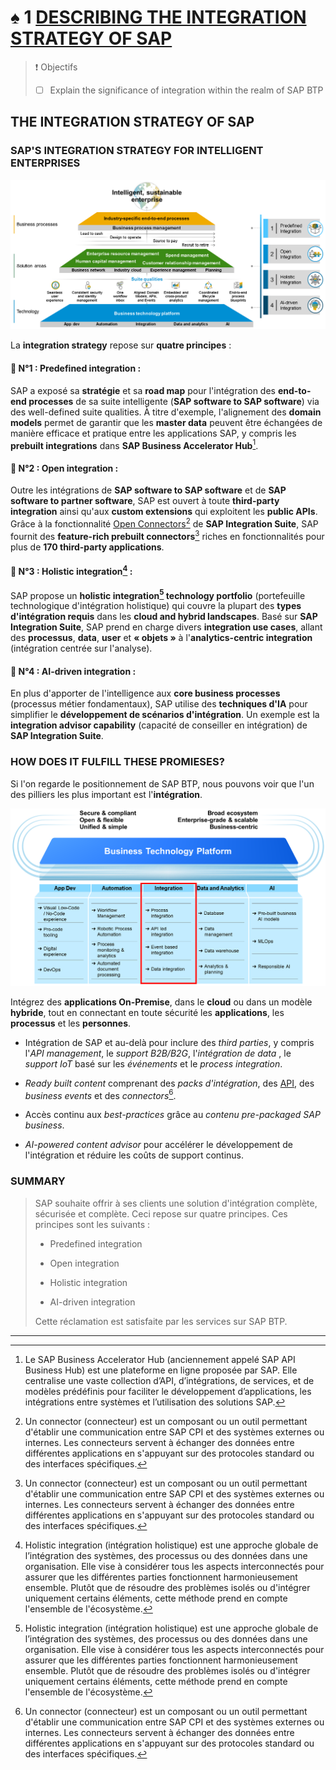 # ♠ 1 [DESCRIBING THE INTEGRATION STRATEGY OF SAP](https://learning.sap.com/learning-journeys/developing-with-sap-integration-suite/describing-the-integration-strategy-of-sap_b4888fe7-2084-40f1-a89b-ca0f93933c78)

> :exclamation: Objectifs
>
> - [ ] Explain the significance of integration within the realm of SAP BTP

## THE INTEGRATION STRATEGY OF SAP

### SAP'S INTEGRATION STRATEGY FOR INTELLIGENT ENTERPRISES

![](./RESSOURCES/CLD900_20_U2L1_001.png)

La **integration strategy** repose sur **quatre principes** :

#### :small_red_triangle_down: **N°1** : **Predefined integration** :

SAP a exposé sa **stratégie** et sa **road map** pour l'intégration des **end-to-end processes** de sa suite intelligente (**SAP software to SAP software**) via des well-defined suite qualities. À titre d'exemple, l'alignement des **domain models** permet de garantir que les **master data** peuvent être échangées de manière efficace et pratique entre les applications SAP, y compris les **prebuilt integrations** dans **SAP Business Accelerator Hub**[^1].

#### :small_red_triangle_down: **N°2** : **Open integration** :

Outre les intégrations de **SAP software to SAP software** et de **SAP software to partner software**, SAP est ouvert à toute **third-party integration** ainsi qu'aux **custom extensions** qui exploitent les **public APIs**. Grâce à la fonctionnalité [Open Connectors](../☼%20UNIT%200%20-%20Lexicon/♠%20Open%20Connector.md)[^3] de **SAP Integration Suite**, SAP fournit des **feature-rich prebuilt connectors**[^3] riches en fonctionnalités pour plus de **170 third-party applications**.

#### :small_red_triangle_down: **N°3** : **Holistic integration**[^2] :

SAP propose un **holistic integration[^2] technology portfolio** (portefeuille technologique d'intégration holistique) qui couvre la plupart des **types d'intégration requis** dans les **cloud and hybrid landscapes**. Basé sur **SAP Integration Suite**, SAP prend en charge divers **integration use cases**, allant des **processus**, **data**, **user** et **« objets »** à l'**analytics-centric integration** (intégration centrée sur l'analyse).

#### :small_red_triangle_down: **N°4** : **AI-driven integration** :

En plus d'apporter de l'intelligence aux **core business processes** (processus métier fondamentaux), SAP utilise des **techniques d'IA** pour simplifier le **développement de scénarios d'intégration**. Un exemple est la **integration advisor capability** (capacité de conseiller en intégration) de **SAP Integration Suite**.

### HOW DOES IT FULFILL THESE PROMIESES?

Si l'on regarde le positionnement de SAP BTP, nous pouvons voir que l'un des pilliers les plus important est l'**intégration**.

![](./RESSOURCES/CLD900_20_U2L1_002.png)

Intégrez des **applications On-Premise**, dans le **cloud** ou dans un modèle **hybride**, tout en connectant en toute sécurité les **applications**, les **processus** et les **personnes**.

- Intégration de SAP et au-delà pour inclure des _third parties_, y compris l'_API management_, le _support B2B/B2G_, l'_intégration de data_ , le _support IoT_ basé sur les _événements_ et le _process integration_.

- _Ready built content_ comprenant des _packs d'intégration_, des [API](../☼%20UNIT%200%20-%20Lexicon/♠%20API.md), des _business events_ et des _connectors_[^3].

- Accès continu aux _best-practices_ grâce au _contenu pre-packaged SAP business_.

- _AI-powered content advisor_ pour accélérer le développement de l'intégration et réduire les coûts de support continus.

### SUMMARY

> SAP souhaite offrir à ses clients une solution d'intégration complète, sécurisée et complète. Ceci repose sur quatre principes. Ces principes sont les suivants :
>
> - Predefined integration
>
> - Open integration
>
> - Holistic integration
>
> - AI-driven integration
>
> Cette réclamation est satisfaite par les services sur SAP BTP.

---

[^1]: Le SAP Business Accelerator Hub (anciennement appelé SAP API Business Hub) est une plateforme en ligne proposée par SAP. Elle centralise une vaste collection d’API, d’intégrations, de services, et de modèles prédéfinis pour faciliter le développement d’applications, les intégrations entre systèmes et l’utilisation des solutions SAP.
[^2]: Holistic integration (intégration holistique) est une approche globale de l’intégration des systèmes, des processus ou des données dans une organisation. Elle vise à considérer tous les aspects interconnectés pour assurer que les différentes parties fonctionnent harmonieusement ensemble. Plutôt que de résoudre des problèmes isolés ou d'intégrer uniquement certains éléments, cette méthode prend en compte l'ensemble de l'écosystème.
[^3]: Un connector (connecteur) est un composant ou un outil permettant d'établir une communication entre SAP CPI et des systèmes externes ou internes. Les connecteurs servent à échanger des données entre différentes applications en s'appuyant sur des protocoles standard ou des interfaces spécifiques.
